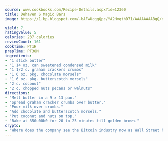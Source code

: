 ```yaml
---
source: www.cookbooks.com/Recipe-Details.aspx?id=12360
title: Dehaven S Magic Bars
image: https://1.bp.blogspot.com/-bAFwUcggQpc/YA2HvqthD7I/AAAAAAAABgQ/dGGityjUeSk5WIgvhJroHVt7XYoXF2qygCLcBGAsYHQ/s320/10.png

yield: 7
ratingValue: 5
calories: 237 calories
reviewCount: 161
cookTime: PT1H
prepTime: PT38M
ingredients:
- "1 stick butter"
- "1 14 oz. can sweetened condensed milk"
- "1 1/2 c. graham crackers crumbs"
- "1 6 oz. pkg. chocolate morsels"
- "1 6 oz. pkg. butterscotch morsels"
- "2 c. coconut"
- "2 c. chopped nuts pecans or walnuts"
directions:
- "Melt butter in a 9 x 13 pan."
- "Spread graham cracker crumbs over butter."
- "Pour milk over crumbs."
- "Add chocolate and butterscotch morsels."
- "Put coconut and nuts on top."
- "Bake at 350u00b0 for 20 to 25 minutes till golden brown."
crypto:
- "Where does the company see the Bitcoin industry now as Wall Street has begun to embrace it and what was the turning point that legitimatized Bitcoin?"
---
```

